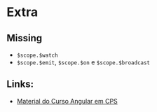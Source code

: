 # Extra

## Missing
* ```$scope.$watch```
* ```$scope.$emit```, ```$scope.$on``` e ```$scope.$broadcast```

## Links:
* [Material do Curso Angular em CPS](https://docs.google.com/a/matera.com/document/d/1LnlRoxoV43_QU5ruPImgd3BNcMFuTqVwGEf8unDqSPQ/edit?usp=sharing)
